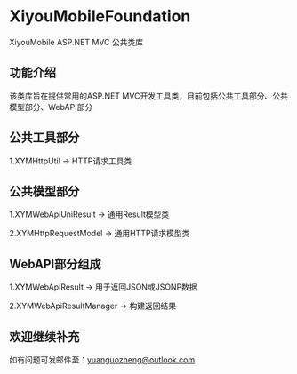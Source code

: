 # XiyouMobileFoundation
XiyouMobile ASP.NET MVC 公共类库

## 功能介绍
该类库旨在提供常用的ASP.NET MVC开发工具类，目前包括公共工具部分、公共模型部分、WebAPI部分

## 公共工具部分
1.XYMHttpUtil -> HTTP请求工具类

## 公共模型部分
1.XYMWebApiUniResult -> 通用Result模型类

2.XYMHttpRequestModel -> 通用HTTP请求模型类

## WebAPI部分组成
1.XYMWebApiResult -> 用于返回JSON或JSONP数据

2.XYMWebApiResultManager -> 构建返回结果

## 欢迎继续补充
如有问题可发邮件至：yuanguozheng@outlook.com
